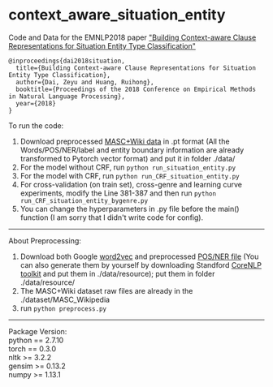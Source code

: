 # context_aware_situation_entity
Code and Data for the EMNLP2018 paper ["Building Context-aware Clause Representations for Situation Entity Type Classification"](https://arxiv.org/abs/1809.07483)
```
@inproceedings{dai2018situation,
  title={Building Context-aware Clause Representations for Situation Entity Type Classification},
  author={Dai, Zeyu and Huang, Ruihong},
  booktitle={Proceedings of the 2018 Conference on Empirical Methods in Natural Language Processing},
  year={2018}
}
```

To run the code:
1. Download preprocessed [MASC+Wiki data](https://drive.google.com/open?id=1_GlGplj4cEGeGqLN0EXhTlVX3vLAZ7uJ) in .pt format (All the Words/POS/NER/label and entity boundary information are already transformed to Pytorch vector format) and put it in folder ./data/ <br/>
2. For the model without CRF, run ```python run_situation_entity.py``` <br/>
3. For the model with CRF, run ```python run_CRF_situation_entity.py``` <br/>
4. For cross-validation (on train set), cross-genre and learning curve experiments, modify the Line 381-387 and then run ```python run_CRF_situation_entity_bygenre.py``` <br/>
5. You can change the hyperparameters in .py file before the main() function (I am sorry that I didn't write code for config).

--------------------------------------------------------------------
About Preprocessing:
1. Download both Google [word2vec](https://drive.google.com/file/d/0B7XkCwpI5KDYNlNUTTlSS21pQmM/edit) and preprocessed [POS/NER file](https://drive.google.com/open?id=1tEhQghyVF7qeIbuwgkAYkbsGpTItPp64) (You can also generate them by yourself by downloading Standford [CoreNLP toolkit](https://stanfordnlp.github.io/CoreNLP/) and put them in ./data/resource); put them in folder ./data/resource/ <br/>
2. The MASC+Wiki dataset raw files are already in the ./dataset/MASC_Wikipedia <br/>
3. run ```python preprocess.py``` <br/> 


--------------------------------------------------------------------
Package Version:<br/>
python == 2.7.10<br/>
torch == 0.3.0<br/>
nltk >= 3.2.2<br/>
gensim >= 0.13.2<br/>
numpy >= 1.13.1<br/>
